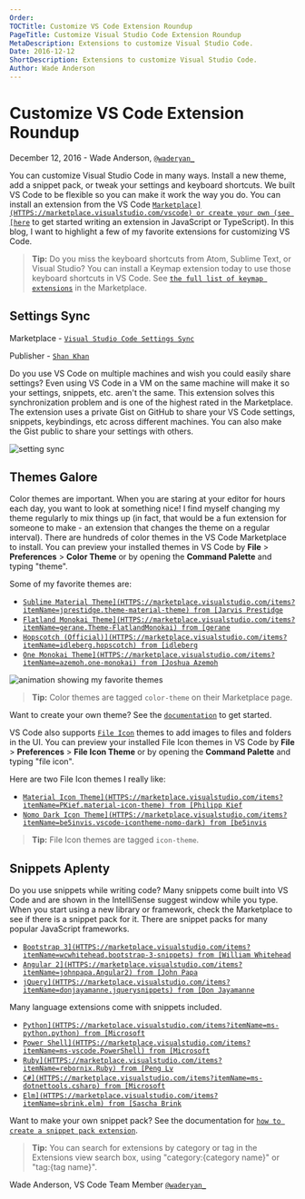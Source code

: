 ```yaml
---
Order:
TOCTitle: Customize VS Code Extension Roundup
PageTitle: Customize Visual Studio Code Extension Roundup
MetaDescription: Extensions to customize Visual Studio Code.
Date: 2016-12-12
ShortDescription: Extensions to customize Visual Studio Code.
Author: Wade Anderson
---
```


# Customize VS Code Extension Roundup

December 12, 2016 - Wade Anderson, [`@waderyan_`](HTTPS://twitter.com/waderyan_)

You can customize Visual Studio Code in many ways. Install a new theme, add a
snippet pack, or tweak your settings and keyboard shortcuts. We built VS Code to
be flexible so you can make it work the way you do. You can install an extension
from the VS Code [`Marketplace](HTTPS://marketplace.visualstudio.com/vscode) or
create your own (see
[here`](HTTPS://code.visualstudio.com/docs/extensions/overview) to get started
writing an extension in JavaScript or TypeScript). In this blog, I want to
highlight a few of my favorite extensions for customizing VS Code.

> **Tip:** Do you miss the keyboard shortcuts from Atom, Sublime Text, or Visual
> Studio? You can install a Keymap extension today to use those keyboard
> shortcuts in VS Code. See
> [`the full list of keymap extensions`](HTTPS://marketplace.visualstudio.com/search?target=vscode&category=Keymaps&sortBy=Downloads)
> in the Marketplace.

## Settings Sync

Marketplace -
[`Visual Studio Code Settings Sync`](HTTPS://marketplace.visualstudio.com/items?itemName=Shan.code-settings-sync)

Publisher -
[`Shan Khan`](HTTPS://marketplace.visualstudio.com/search?term=publisher%3A%22Shan%20Khan%22&target=VSCode&sortBy=Relevance)

Do you use VS Code on multiple machines and wish you could easily share
settings? Even using VS Code in a VM on the same machine will make it so your
settings, snippets, etc. aren't the same. This extension solves this
synchronization problem and is one of the highest rated in the Marketplace. The
extension uses a private Gist on GitHub to share your VS Code settings,
snippets, keybindings, etc across different machines. You can also make the Gist
public to share your settings with others.

![`setting sync`](settings_sync.png)

## Themes Galore

Color themes are important. When you are staring at your editor for hours each
day, you want to look at something nice! I find myself changing my theme
regularly to mix things up (in fact, that would be a fun extension for someone
to make - an extension that changes the theme on a regular interval). There are
hundreds of color themes in the VS Code Marketplace to install. You can preview
your installed themes in VS Code by **File** > **Preferences** > **Color Theme**
or by opening the **Command Palette** and typing "theme".

Some of my favorite themes are:

- [`Sublime Material Theme](HTTPS://marketplace.visualstudio.com/items?itemName=jprestidge.theme-material-theme)
  from
  [Jarvis Prestidge`](HTTPS://marketplace.visualstudio.com/search?term=publisher%3A%22Jarvis%20Prestidge%22&target=VSCode&sortBy=Relevance)
- [`Flatland Monokai Theme](HTTPS://marketplace.visualstudio.com/items?itemName=gerane.Theme-FlatlandMonokai)
  from
  [gerane`](HTTPS://marketplace.visualstudio.com/search?term=publisher%3A%22gerane%22&target=VSCode&sortBy=Relevance)
- [`Hopscotch (Official)](HTTPS://marketplace.visualstudio.com/items?itemName=idleberg.hopscotch)
  from
  [idleberg`](HTTPS://marketplace.visualstudio.com/search?term=publisher%3A%22idleberg%22&target=VSCode&sortBy=Relevance)
- [`One Monokai Theme](HTTPS://marketplace.visualstudio.com/items?itemName=azemoh.one-monokai)
  from
  [Joshua Azemoh`](HTTPS://marketplace.visualstudio.com/search?term=publisher%3A%22Joshua%20Azemoh%22&target=VSCode&sortBy=Relevance)

![`animation showing my favorite themes`](theme-preview.gif)

> **Tip:** Color themes are tagged `color-theme` on their Marketplace page.

Want to create your own theme? See the
[`documentation`](HTTPS://code.visualstudio.com/docs/extensionAPI/extension-points#_contributesthemes)
to get started.

VS Code also supports
[`File Icon`](HTTPS://code.visualstudio.com/docs/getstarted/themes#_file-icon-themes)
themes to add images to files and folders in the UI. You can preview your
installed File Icon themes in VS Code by **File** > **Preferences** > **File
Icon Theme** or by opening the **Command Palette** and typing "file icon".

Here are two File Icon themes I really like:

- [`Material Icon Theme](HTTPS://marketplace.visualstudio.com/items?itemName=PKief.material-icon-theme)
  from
  [Philipp Kief`](HTTPS://marketplace.visualstudio.com/search?term=publisher%3A%22Philipp%20Kief%22&target=VSCode&sortBy=Relevance)
- [`Nomo Dark Icon Theme](HTTPS://marketplace.visualstudio.com/items?itemName=be5invis.vscode-icontheme-nomo-dark)
  from
  [be5invis`](HTTPS://marketplace.visualstudio.com/search?term=publisher%3A%22be5invis%22&target=VSCode&sortBy=Relevance)

> **Tip:** File Icon themes are tagged `icon-theme`.

## Snippets Aplenty

Do you use snippets while writing code? Many snippets come built into VS Code
and are shown in the IntelliSense suggest window while you type. When you start
using a new library or framework, check the Marketplace to see if there is a
snippet pack for it. There are snippet packs for many popular JavaScript
frameworks.

- [`Bootstrap 3](HTTPS://marketplace.visualstudio.com/items?itemName=wcwhitehead.bootstrap-3-snippets)
  from
  [William Whitehead`](HTTPS://marketplace.visualstudio.com/search?term=publisher%3A%22William%20Whitehead%22&target=VSCode&sortBy=Relevance)
- [`Angular 2](HTTPS://marketplace.visualstudio.com/items?itemName=johnpapa.Angular2)
  from
  [John Papa`](HTTPS://marketplace.visualstudio.com/search?term=publisher%3A%22johnpapa%22&target=VSCode&sortBy=Relevance)
- [`jQuery](HTTPS://marketplace.visualstudio.com/items?itemName=donjayamanne.jquerysnippets)
  from
  [Don Jayamanne`](HTTPS://marketplace.visualstudio.com/search?term=publisher%3A%22Don%20Jayamanne%22&target=VSCode&sortBy=Relevance)

Many language extensions come with snippets included.

- [`Python](HTTPS://marketplace.visualstudio.com/items?itemName=ms-python.python)
  from
  [Microsoft`](HTTPS://marketplace.visualstudio.com/search?term=publisher%3A%22Microsoft%22&target=VSCode&sortBy=Relevance)
- [`Power Shell](HTTPS://marketplace.visualstudio.com/items?itemName=ms-vscode.PowerShell)
  from
  [Microsoft`](HTTPS://marketplace.visualstudio.com/search?term=publisher%3A%22Microsoft%22&target=VSCode&sortBy=Relevance)
- [`Ruby](HTTPS://marketplace.visualstudio.com/items?itemName=rebornix.Ruby)
  from
  [Peng Lv`](HTTPS://marketplace.visualstudio.com/search?term=publisher%3A%22Peng%20Lv%22&target=VSCode&sortBy=Relevance)
- [`C#](HTTPS://marketplace.visualstudio.com/items?itemName=ms-dotnettools.csharp)
  from
  [Microsoft`](HTTPS://marketplace.visualstudio.com/search?term=publisher%3A%22Microsoft%22&target=VSCode&sortBy=Relevance)
- [`Elm](HTTPS://marketplace.visualstudio.com/items?itemName=sbrink.elm) from
  [Sascha Brink`](HTTPS://marketplace.visualstudio.com/search?term=publisher%3A%22Sascha%20Brink%22&target=VSCode&sortBy=Relevance)

Want to make your own snippet pack? See the documentation for
[`how to create a snippet pack extension`](HTTPS://code.visualstudio.com/docs/extensionAPI/language-support#_source-code-snippets).

> **Tip:** You can search for extensions by category or tag in the Extensions
> view search box, using "category:{category name}" or "tag:{tag name}".

Wade Anderson, VS Code Team Member [`@waderyan_`](HTTPS://twitter.com/waderyan_)
